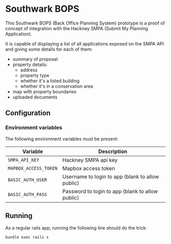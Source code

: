 Southwark BOPS
==============

This Southwark BOPS (Back Office Planning System) prototype is a proof of
concept of integration with the Hackney SMPA (Submit My Planning Application).

It is capable of displaying a list of all applications exposed on the SMPA API
and giving some details for each of them:

* summary of proposal
* property details:
  - address
  - property type
  - whether it's a listed building
  - whether it's in a conservation area
* map with property boundaries
* uploaded documents


Configuration
-------------

### Environment variables

The following environment variables must be present:

Variable                | Description
----------------------- | ---------------------
`SMPA_API_KEY`          | Hackney SMPA api key
`MAPBOX_ACCESS_TOKEN`   | Mapbox access token
`BASIC_AUTH_USER`       | Username to login to app (blank to allow public)
`BASIC_AUTH_PASS`       | Password to login to app (blank to allow public)


Running
-------

As a regular rails app, running the following line should do the trick:

```sh
bundle exec rails s
```
